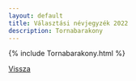 ```yaml
---
layout: default
title: Választási névjegyzék 2022
description: Tornabarakony
---
```


{% include Tornabarakony.html %}

[Vissza](./)